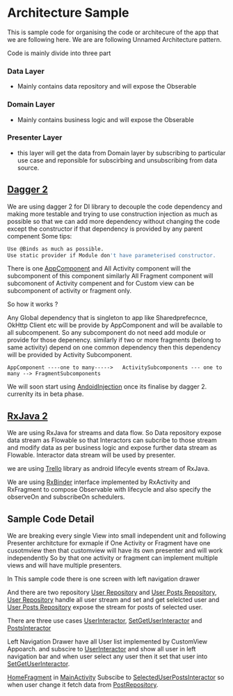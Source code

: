 # Architecture Sample

  This is sample code for organising the code or architecure of the app that we are following here. 
  We are are following Unnamed Architecture pattern.

Code is mainly divide into three part 
### Data Layer
   - Mainly contains data repository and will expose the Obserable 

### Domain Layer
   - Mainly contains business logic and will expose the  Obserable

### Presenter Layer 
   - this layer will get the data from Domain layer 
     by subscribing to particular use case and reponsible for subscirbing and unsubscribing from data source.

## [Dagger 2](https://google.github.io/dagger/)
We are using dagger 2 for DI library to decouple the code dependency and making more testable and trying to use construction injection 
as much as possible so that we can add more dependency without changing the code except the constructor if that dependency is provided by any parent compenent
Some tips:
```sh
Use @Binds as much as possible.
Use static provider if Module don't have parameterised constructor.
```

There is one [AppComponent](https://github.com/rohitmtr/archsample/blob/master/app/src/main/java/com/sample/arch/di/AppComponent.java) 
and All Activity component will the subcomponent of this component similarly All Fragment component will subcomonent of Activity compenent 
and for Custom view can be subcomponent of activity or fragment only.

So how it works ?

Any Global dependency that is singleton to app like Sharedprefecnce, OkHttp Client etc will be provide by AppComponent 
and will be available to all subcompenent. So any subcomponent do not need add module or provide for those depenency.
similarly if two or more fragments (belong to same activity) depend on one common dependency then this dependency will be provided by Activity Subcomponent.

```AppComponent ----one to many----->   ActivitySubcomponents --- one to many --> FragmentSubcomponents```

We will soon start using [AndoidInjection](https://google.github.io/dagger/android.html) once its finalise by dagger 2. currenlty its in beta phase.


## [RxJava 2](https://github.com/ReactiveX/RxJava/wiki)
We are using RxJava for streams and data flow. So Data repository expose data stream as Flowable 
so that Interactors can subcribe to those stream and modify data as per business logic and expose further data stream as Flowable.
Interactor data stream will be used by presenter.

we are using [Trello](https://github.com/trello/RxLifecycle) library as android lifecyle events stream of RxJava.

We are using [RxBinder](https://github.com/rohitmtr/archsample/blob/master/app/src/main/java/com/sample/arch/rx/RxBinder.java) interface implemented by RxActivity and RxFragment to compose Observable with lifecycle 
and also specify the observeOn and subscribeOn schedulers.


## Sample Code Detail

We are breaking every single View into small independent unit and following Presenter architcture for exmaple if One Activity or Fragment have one cusotmview then that customview will have its own presenter and will work independently
So by that one activity or fragment can implement multiple views and will have multiple presenters.

In This sample code there is one screen with left navigation drawer 

And there are two repository [User Repository](https://github.com/rohitmtr/archsample/blob/master/app/src/main/java/com/sample/arch/repository/UserRepository.java) and [User Posts Repository](https://github.com/rohitmtr/archsample/blob/master/app/src/main/java/com/sample/arch/repository/PostRepository.java), 
[User Repository](https://github.com/rohitmtr/archsample/blob/master/app/src/main/java/com/sample/arch/repository/UserRepository.java) handle all user stream and set and get selelcted user
and [User Posts Repository](https://github.com/rohitmtr/archsample/blob/master/app/src/main/java/com/sample/arch/repository/PostRepository.java) expose the stream for posts of selected user.

There are three use cases [UserInteractor](https://github.com/rohitmtr/archsample/blob/master/app/src/main/java/com/sample/arch/domain/user/UserInteractor.java), [SetGetUserInteractor](https://github.com/rohitmtr/archsample/blob/master/app/src/main/java/com/sample/arch/domain/user/SetGetUserInteractor.java) and [PostsInteractor](https://github.com/rohitmtr/archsample/blob/master/app/src/main/java/com/sample/arch/domain/post/PostsInteractor.java) 

Left Navigation Drawer have all User list implemented by CustomView Appoarch. and subscire to [UserInteractor](https://github.com/rohitmtr/archsample/blob/master/app/src/main/java/com/sample/arch/domain/user/UserInteractor.java) and show all user in left navigation bar
and when user select any user then it set that user into [SetGetUserInteractor](https://github.com/rohitmtr/archsample/blob/master/app/src/main/java/com/sample/arch/domain/user/SetGetUserInteractor.java).

[HomeFragment](https://github.com/rohitmtr/archsample/blob/master/app/src/main/java/com/sample/arch/home/HomeFragment.java) in [MainActivity](https://github.com/rohitmtr/archsample/blob/master/app/src/main/java/com/sample/arch/home/MainActivity.java)
Subscibe to [SelectedUserPostsInteractor](https://github.com/rohitmtr/archsample/blob/master/app/src/main/java/com/sample/arch/domain/post/SelectedUserPostsInteractor.java) so when user change it fetch data from [PostRepository](https://github.com/rohitmtr/archsample/blob/master/app/src/main/java/com/sample/arch/repository/PostRepository.java).























  
  
